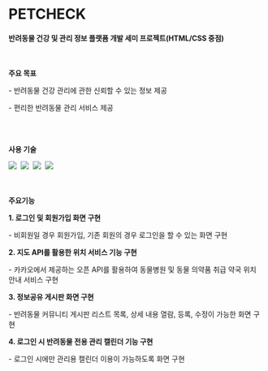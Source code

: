 # PETCHECK
<h4>반려동물 건강 및 관리 정보 플랫폼 개발 세미 프로젝트(HTML/CSS 중점)</h4>

<br>

<b>주요 목표</b>
<p>- 반려동물 건강 관리에 관한 신뢰할 수 있는 정보 제공</p>
<p>- 편리한 반려동물 관리 서비스 제공</p>

<br>
<br>

<b>사용 기술</b>
<div align="left">
  <img src="https://img.shields.io/badge/VSCode-2C2C32.svg?style=for-the-badge&logo=visual-studio-code&logoColor=22ABF3" />&nbsp
  <img src="https://img.shields.io/badge/javascript-F7DF1E.svg?style=for-the-badge&logo=javascript&logoColor=20232a" />&nbsp
  <img src="https://img.shields.io/badge/html5-E34F26.svg?style=for-the-badge&logo=html5&logoColor=white" />&nbsp
  <img src="https://img.shields.io/badge/css3-1572B6.svg?style=for-the-badge&logo=css3&logoColor=white" />&nbsp
</div>

<br>
<br>

<b>주요기능</b>
<div>
  <b>1. 로그인 및 회원가입 화면 구현</b>
  <p>- 비회원일 경우 회원가입, 기존 회원의 경우 로그인을 할 수 있는 화면 구현</p>
  
  <b>2. 지도 API를 활용한 위치 서비스 기능 구현 </b>
  <p>- 카카오에서 제공하는 오픈 API를 활용하여 동물병원 및 동물 의약품 취급 약국 위치 안내 서비스 구현</p>
  
  <b>3. 정보공유 게시판 화면 구현</b>
  <p>- 반려동물 커뮤니티 게시판 리스트 목록, 상세 내용 열람, 등록, 수정이 가능한 화면 구현</p>
  
  <b>4. 로그인 시 반려동물 전용 관리 캘린더 기능 구현</b>
  <p>- 로그인 시에만 관리용 캘린더 이용이 가능하도록 화면 구현</p>
</div>
